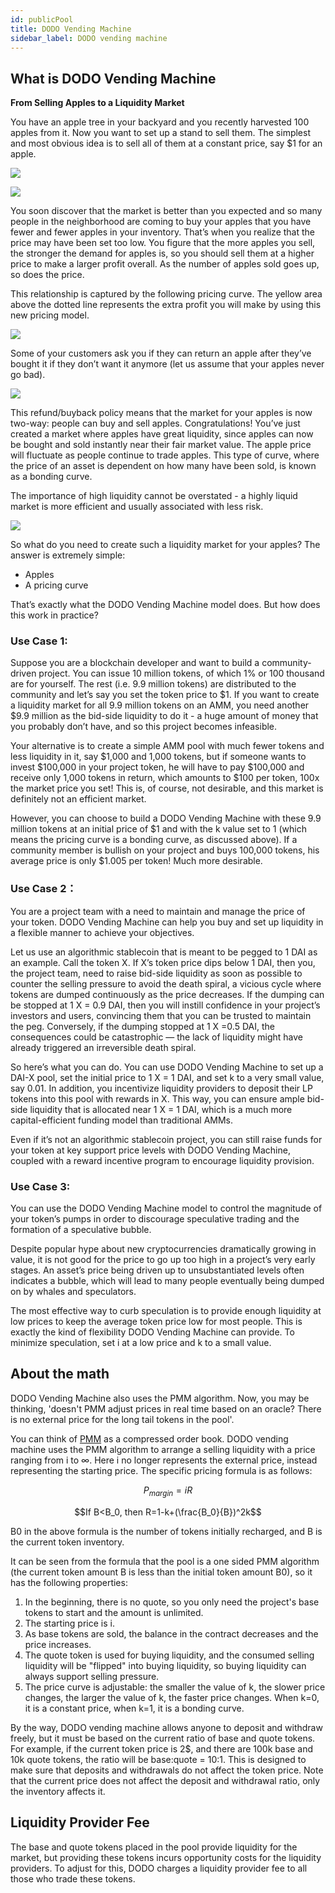 ```yaml
---
id: publicPool
title: DODO Vending Machine
sidebar_label: DODO vending machine
---
```


## What is DODO Vending Machine

**From Selling Apples to a Liquidity Market**

You have an apple tree in your backyard and you recently harvested 100 apples from it. Now you want to set up a stand to sell them. The simplest and most obvious idea is to sell all of them at a constant price, say $1 for an apple. 

![](https://dodoex.github.io/docs/img/dvm_1.png)


![](https://dodoex.github.io/docs/img/dvm_2.png)

You soon discover that the market is better than you expected and so many people in the neighborhood are coming to buy your apples that you have fewer and fewer apples in your inventory. That’s when you realize that the price may have been set too low. You figure that the more apples you sell, the stronger the demand for apples is, so you should sell them at a higher price to make a larger profit overall. As the number of apples sold goes up, so does the price.

This relationship is captured by the following pricing curve. The yellow area above the dotted line represents the extra profit you will make by using this new pricing model.

![](https://dodoex.github.io/docs/img/dvm_3.png)

Some of your customers ask you if they can return an apple after they’ve bought it if they don’t want it anymore (let us assume that your apples never go bad).

![](https://dodoex.github.io/docs/img/dvm_4.png)

This refund/buyback policy means that the market for your apples is now two-way: people can buy and sell apples. Congratulations! You’ve just created a market where apples have great liquidity, since apples can now be bought and sold instantly near their fair market value. The apple price will fluctuate as people continue to trade apples. This type of curve, where the price of an asset is dependent on how many have been sold, is known as a bonding curve.

The importance of high liquidity cannot be overstated - a highly liquid market is more efficient and usually associated with less risk.

![](https://dodoex.github.io/docs/img/dvm_5.png)

So what do you need to create such a liquidity market for your apples? The answer is extremely simple:

- Apples
- A pricing curve

That’s exactly what the DODO Vending Machine model does. But how does this work in practice?

### Use Case 1: 

Suppose you are a blockchain developer and want to build a community-driven project. You can issue 10 million tokens, of which 1% or 100 thousand are for yourself. The rest (i.e. 9.9 million tokens) are distributed to the community and let’s say you set the token price to $1. If you want to create a liquidity market for all 9.9 million tokens on an AMM, you need another $9.9 million as the bid-side liquidity to do it - a huge amount of money that you probably don’t have, and so this project becomes infeasible.

Your alternative is to create a simple AMM pool with much fewer tokens and less liquidity in it, say $1,000 and 1,000 tokens, but if someone wants to invest $100,000 in your project token, he will have to pay $100,000 and receive only 1,000 tokens in return, which amounts to $100 per token, 100x the market price you set! This is, of course, not desirable, and this market is definitely not an efficient market.

However, you can choose to build a DODO Vending Machine with these 9.9 million tokens at an initial price of $1 and with the k value set to 1 (which means the pricing curve is a bonding curve, as discussed above). If a community member is bullish on your project and buys 100,000 tokens, his average price is only $1.005 per token! Much more desirable.


### Use Case 2：

You are a project team with a need to maintain and manage the price of your token. DODO Vending Machine can help you buy and set up liquidity in a flexible manner to achieve your objectives.

Let us use an algorithmic stablecoin that is meant to be pegged to 1 DAI as an example. Call the token X. If X’s token price dips below 1 DAI, then you, the project team, need to raise bid-side liquidity as soon as possible to counter the selling pressure to avoid the death spiral, a vicious cycle where tokens are dumped continuously as the price decreases. If the dumping can be stopped at 1 X = 0.9 DAI, then you will instill confidence in your project’s investors and users, convincing them that you can be trusted to maintain the peg. Conversely, if the dumping stopped at 1 X =0.5 DAI, the consequences could be catastrophic — the lack of liquidity might have already triggered an irreversible death spiral.

So here’s what you can do. You can use DODO Vending Machine to set up a DAI-X pool, set the initial price to 1 X = 1 DAI, and set k to a very small value, say 0.01. In addition, you incentivize liquidity providers to deposit their LP tokens into this pool with rewards in X. This way, you can ensure ample bid-side liquidity that is allocated near 1 X = 1 DAI, which is a much more capital-efficient funding model than traditional AMMs.

Even if it’s not an algorithmic stablecoin project, you can still raise funds for your token at key support price levels with DODO Vending Machine, coupled with a reward incentive program to encourage liquidity provision.

### Use Case 3:

You can use the DODO Vending Machine model to control the magnitude of your token’s pumps in order to discourage speculative trading and the formation of a speculative bubble.

Despite popular hype about new cryptocurrencies dramatically growing in value, it is not good for the price to go up too high in a project’s very early stages. An asset’s price being driven up to unsubstantiated levels often indicates a bubble, which will lead to many people eventually being dumped on by whales and speculators.

The most effective way to curb speculation is to provide enough liquidity at low prices to keep the average token price low for most people. This is exactly the kind of flexibility DODO Vending Machine can provide. To minimize speculation, set i at a low price and k to a small value.

## About the math

DODO Vending Machine also uses the PMM algorithm. Now, you may be thinking, 'doesn't PMM adjust prices in real time based on an oracle? There is no external price for the long tail tokens in the pool'.

You can think of [PMM](./pmm) as a compressed order book. DODO vending machine uses the PMM algorithm to arrange a selling liquidity with a price ranging from i to ∞. Here i no longer represents the external price, instead representing the starting price. The specific pricing formula is as follows:

$$P_{margin}=iR$$

$$If B<B_0, then R=1-k+(\frac{B_0}{B})^2k$$

B0 in the above formula is the number of tokens initially recharged, and B is the current token inventory.

It can be seen from the formula that the pool is a one sided PMM algorithm (the current token amount B is less than the initial token amount B0), so it has the following properties:

1. In the beginning, there is no quote, so you only need the project's base tokens to start and the amount is unlimited.
2. The starting price is i.
3. As base tokens are sold, the balance in the contract decreases and the price increases.
4. The quote token is used for buying liquidity, and the consumed selling liquidity will be "flipped" into buying liquidity, so buying liquidity can always support selling pressure.
5. The price curve is adjustable: the smaller the value of k, the slower price changes, the larger the value of k, the faster price changes. When k=0, it is a constant price, when k=1, it is a bonding curve.

By the way, DODO vending machine allows anyone to deposit and withdraw freely, but it must be based on the current ratio of base and quote tokens. For example, if the current token price is 2$, and there are 100k base and 10k quote tokens, the ratio will be base:quote = 10:1. This is designed to make sure that deposits and withdrawals do not affect the token price. Note that the current price does not affect the deposit and withdrawal ratio, only the inventory affects it.

## Liquidity Provider Fee

The base and quote tokens placed in the pool provide liquidity for the market, but providing these tokens incurs opportunity costs for the liquidity providers. To adjust for this, DODO charges a liquidity provider fee to all those who trade these tokens.
